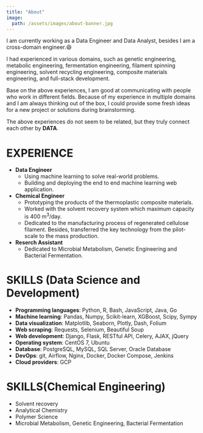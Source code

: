 ```yaml
---
title: "About"
image: 
  path: /assets/images/about-banner.jpg
---
```


I am currently working as a Data Engineer and Data Analyst, besides I am a cross-domain engineer.:smile:<br>

I had experienced in various domains, such as genetic engineering, metabolic engineering, fermentation engineering, filament spinning engineering, solvent recycling engineering, composite materials engineering, and full-stack development. 

Base on the above experiences, I am good at communicating with people who work in different fields. Because of my experience in multiple domains and I am always thinking out of the box, I could provide some fresh ideas for a new project or solutions during brainstorming.

The above experiences do not seem to be related, but they truly connect each other by **DATA**.<br>

# EXPERIENCE

- **Data Engineer**
  - Using machine learning to solve real-world problems. 
  - Building and deploying the end to end machine learning web application.
- **Chemical Engineer**
  - Prototyping the products of the thermoplastic composite materials.
  - Worked with the solvent recovery system which maximum capacity is 400 m<sup>3</sup>/day.
  - Dedicated to the manufacturing process of regenerated cellulose filament. Besides, transferred the key technology from the pilot-scale to the mass production.
- **Reserch Assistant**
  - Dedicated to Microbial Metabolism, Genetic Engineering and Bacterial Fermentation.

# SKILLS (Data Science and Development)
- **Programming languages**: Python, R, Bash, JavaScript, Java, Go
- **Machine learning**: Pandas, Numpy, Scikit-learn, XGBoost, Scipy, Sympy
- **Data visualization**: Matplotlib, Seaborn, Plotly, Dash, Folium
- **Web scraping**: Requests, Selenium, Beautiful Soup
- **Web development**: Django, Flask, RESTful API, Celery, AJAX, jQuery
- **Operating system**: CentOS 7, Ubuntu
- **Database**: PostgreSQL, MySQL, SQL Server, Oracle Database
- **DevOps**: git, Airflow, Nginx, Docker, Docker Compose, Jenkins
- **Cloud providers**: GCP

# SKILLS(Chemical Engineering)
- Solvent recovery
- Analytical Chemistry
- Polymer Science
- Microbial Metabolism, Genetic Engineering, Bacterial Fermentation
